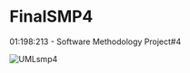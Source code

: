 # FinalSMP4
01:198:213 - Software Methodology Project#4


![UMLsmp4](https://github.com/user-attachments/assets/2ce1db97-6d0a-4c97-b10a-a5ce30d676ad)
